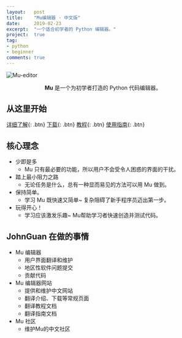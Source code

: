 ```yaml
---
layout:   post
title:    "Mu编辑器 · 中文版"
date:     2019-02-23
excerpt:  "一个适合初学者的 Python 编辑器。"
project:  true
tag:
- python
- beginner
comments: true
---
```


![Mu-editor](https://mu.johnguan.cn/img/en/mu.gif)    
    
<center><b>Mu</b> 是一个为初学者打造的 Python 代码编辑器。</center>
      
## 从这里开始 

[详细了解](https://mu.johnguan.cn){: .btn} 
[下载](https://mu.johnguan.cn/zh/download){: .btn} 
[教程](https://mu.johnguan.cn/zh/tutorials){: .btn} 
[使用指南](https://mu.johnguan.cn/zh/howto){: .btn}

## 核心理念

- 少即是多
    - Mu 只有最必要的功能，所以用户不会受令人困惑的界面的干扰。
- 踏上最小阻力之路
    - 无论任务是什么，总有一种显而易见的方法可以用 Mu 做到。
- 保持简单。
    - 学习 Mu 既快速又简单~ 复杂阻碍了新手程序员迈出第一步。
- 玩得开心！
    - 学习应该激发乐趣~ Mu帮助学习者快速创造并测试代码。


## JohnGuan 在做的事情

- Mu 编辑器
    - 用户界面翻译和维护
    - 地区性软件问题提交
    - 贡献代码
- Mu 编辑器网站
    - 提供和维护中文网站
    - 翻译介绍、下载等常规页面
    - 翻译教程文档
    - 翻译指南文档
- Mu 社区
    - 维护Mu的中文社区